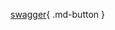 [swagger](https://github.com/zhangyouyi125/wiki/raw/gh-pages/WhitePaper/FUXI.IS_WhitePaper.pdf){ .md-button }